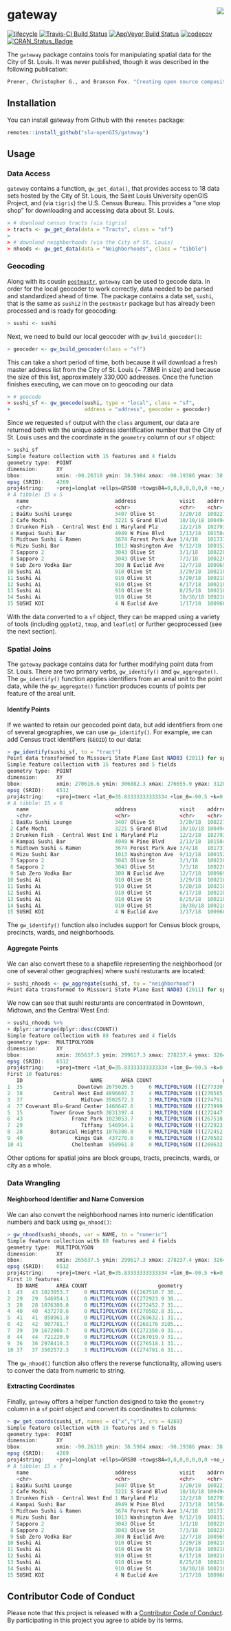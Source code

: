 
<!-- README.md is generated from README.Rmd. Please edit that file -->

# gateway <img src="man/figures/gatewayLogo.png" align="right" />

[![lifecycle](https://img.shields.io/badge/lifecycle-deprecated-orange.svg)](https://www.tidyverse.org/lifecycle/#deprecated)
[![Travis-CI Build
Status](https://travis-ci.org/slu-openGIS/gateway.svg?branch=master)](https://travis-ci.org/slu-openGIS/gateway)
[![AppVeyor Build
Status](https://ci.appveyor.com/api/projects/status/github/slu-openGIS/gateway?branch=master&svg=true)](https://ci.appveyor.com/project/chris-prener/gateway)
[![codecov](https://codecov.io/gh/slu-openGIS/gateway/branch/master/graph/badge.svg)](https://codecov.io/gh/slu-openGIS/gateway)
[![CRAN\_Status\_Badge](http://www.r-pkg.org/badges/version/gateway)](https://cran.r-project.org/package=gateway)

The `gateway` package contains tools for manipulating spatial data for
the City of St. Louis. It was never published, though it was described in
the following publication:

```r
Prener, Christopher G., and Branson Fox. "Creating open source composite geocoders: Pitfalls and opportunities." Transactions in GIS 25.4 (2021): 1868-1887.
```

## Installation

You can install gateway from Github with the `remotes` package:

``` r
remotes::install_github("slu-openGIS/gateway")
```

## Usage

### Data Access

`gateway` contains a function, `gw_get_data()`, that provides access to
18 data sets hosted by the City of St. Louis, the Saint Louis University
openGIS Project, and (via `tigris`) the U.S. Census Bureau. This
provides a “one stop shop” for downloading and accessing data about
St. Louis.

``` r
> # download census tracts (via tigris)
> tracts <- gw_get_data(data = "Tracts", class = "sf")
>
> # download neighborhoods (via the City of St. Louis)
> nhoods <- gw_get_data(data = "Neighborhoods", class = "tibble")
```

### Geocoding

Along with its cousin
[`postmastr`](https:://slu-openGIS.github.io/postmastr/), `gateway` can
be used to gecode data. In order for the local geocoder to work
correctly, data needed to be parsed and standardized ahead of time. The
package contains a data set, `sushi`, that is the same as `sushi2` in
the `postmastr` package but has already been processed and is ready for
geocoding:

``` r
> sushi <- sushi
```

Next, we need to build our local geocoder with `gw_build_geocoder()`:

``` r
> geocoder <- gw_build_geocoder(class = "sf")
```

This can take a short period of time, both because it will download a
fresh master address list from the City of St. Louis (~ 7.8MB in size)
and because the size of this list, approximately 330,000 addresses. Once
the function finishes executing, we can move on to geocoding our data

``` r
> # geocode
> sushi_sf <- gw_geocode(sushi, type = "local", class = "sf", 
+                        address = "address", geocoder = geocoder)
```

Since we requested `sf` output with the `class` argument, our data are
returned both with the unique address identification number that the
City of St. Louis uses and the coordinate in the `geometry` column of
our `sf` object:

``` r
> sushi_sf
Simple feature collection with 15 features and 4 fields
geometry type:  POINT
dimension:      XY
bbox:           xmin: -90.26318 ymin: 38.5984 xmax: -90.19386 ymax: 38.645
epsg (SRID):    4269
proj4string:    +proj=longlat +ellps=GRS80 +towgs84=0,0,0,0,0,0,0 +no_defs
# A tibble: 15 x 5
   name                            address              visit    addrrecnum             geometry
   <chr>                           <chr>                <chr>    <chr>               <POINT [°]>
 1 BaiKu Sushi Lounge              3407 Olive St        3/20/18  10022116    (-90.2282 38.63671)
 2 Cafe Mochi                      3221 S Grand Blvd    10/10/18 10049492    (-90.24307 38.5984)
 3 Drunken Fish - Central West End 1 Maryland Plz       12/2/18  10279312     (-90.26181 38.645)
 4 Kampai Sushi Bar                4949 W Pine Blvd     2/13/18  10158461   (-90.26318 38.64242)
 5 Midtown Sushi & Ramen           3674 Forest Park Ave 3/4/18   10173725   (-90.23708 38.63332)
 6 Mizu Sushi Bar                  1013 Washington Ave  9/12/18  10015227   (-90.19418 38.63163)
 7 Sapporo 2                       3043 Olive St        3/1/18   10022067   (-90.22336 38.63539)
 8 Sapporo 2                       3043 Olive St        7/3/18   10022067   (-90.22336 38.63539)
 9 Sub Zero Vodka Bar              308 N Euclid Ave     12/7/18  10096925     (-90.26088 38.645)
10 Sushi Ai                        910 Olive St         3/29/18  10021018   (-90.19386 38.62869)
11 Sushi Ai                        910 Olive St         5/20/18  10021018   (-90.19386 38.62869)
12 Sushi Ai                        910 Olive St         6/17/18  10021018   (-90.19386 38.62869)
13 Sushi Ai                        910 Olive St         8/25/18  10021018   (-90.19386 38.62869)
14 Sushi Ai                        910 Olive St         10/30/18 10021018   (-90.19386 38.62869)
15 SUSHI KOI                       4 N Euclid Ave       1/17/18  10096866   (-90.26177 38.64049)
```

With the data converted to a `sf` object, they can be mapped using a
variety of tools (including `ggplot2`, `tmap`, and `leaflet`) or further
geoprocessed (see the next section).

### Spatial Joins

The `gateway` package contains data for further modifying point data
from St. Louis. There are two primary verbs, `gw_identify()` and
`gw_aggregate()`. The `gw_identify()` function applies identifiers from
an areal unit to the point data, while the `gw_aggregate()` function
produces counts of points per feature of the areal unit.

#### Identify Points

If we wanted to retain our geocoded point data, but add identifiers from
one of several geographies, we can use `gw_identify()`. For example, we
can add Census tract identifiers (`GEOID`) to our data:

``` r
> gw_identify(sushi_sf, to = "tract")
Point data transformed to Missouri State Plane East NAD83 (2011) for spatial join.
Simple feature collection with 15 features and 5 fields
geometry type:  POINT
dimension:      XY
bbox:           xmin: 270616.6 ymin: 306882.3 xmax: 276655.9 ymax: 312051.7
epsg (SRID):    6512
proj4string:    +proj=tmerc +lat_0=35.83333333333334 +lon_0=-90.5 +k=0.999933333 +x_0=250000 +y_0=0 +ellps=GRS80 +units=m +no_defs
# A tibble: 15 x 6
   name                            address              visit    addrrecnum GEOID                  geometry
   <chr>                           <chr>                <chr>    <chr>      <chr>               <POINT [m]>
 1 BaiKu Sushi Lounge              3407 Olive St        3/20/18  10022116   29510121100 (273663.4 311138.8)
 2 Cafe Mochi                      3221 S Grand Blvd    10/10/18 10049492   29510116301   (272381 306882.3)
 3 Drunken Fish - Central West End 1 Maryland Plz       12/2/18  10279312   29510112400 (270734.8 312050.5)
 4 Kampai Sushi Bar                4949 W Pine Blvd     2/13/18  10158461   29510112400 (270616.6 311764.6)
 5 Midtown Sushi & Ramen           3674 Forest Park Ave 3/4/18   10173725   29510118600   (272891.3 310760)
 6 Mizu Sushi Bar                  1013 Washington Ave  9/12/18  10015227   29510125600 (276626.9 310583.9)
 7 Sapporo 2                       3043 Olive St        3/1/18   10022067   29510121100 (274085.6 310994.1)
 8 Sapporo 2                       3043 Olive St        7/3/18   10022067   29510121100 (274085.6 310994.1)
 9 Sub Zero Vodka Bar              308 N Euclid Ave     12/7/18  10096925   29510112400 (270816.1 312051.7)
10 Sushi Ai                        910 Olive St         3/29/18  10021018   29510125600 (276655.9 310257.9)
11 Sushi Ai                        910 Olive St         5/20/18  10021018   29510125600 (276655.9 310257.9)
12 Sushi Ai                        910 Olive St         6/17/18  10021018   29510125600 (276655.9 310257.9)
13 Sushi Ai                        910 Olive St         8/25/18  10021018   29510125600 (276655.9 310257.9)
14 Sushi Ai                        910 Olive St         10/30/18 10021018   29510125600 (276655.9 310257.9)
15 SUSHI KOI                       4 N Euclid Ave       1/17/18  10096866   29510119101   (270740 311550.6)
```

The `gw_identify()` function also includes support for Census block
groups, precincts, wards, and neighborhoods.

#### Aggregate Points

We can also convert these to a shapefile representing the neighborhood
(or one of several other geographies) where sushi resturants are
located:

``` r
> sushi_nhoods <- gw_aggregate(sushi_sf, to = "neighborhood")
Point data transformed to Missouri State Plane East NAD83 (2011) for spatial join.
```

We now can see that sushi resturants are concentrated in Downtown,
Midtown, and the Central West End:

``` r
> sushi_nhoods %>% 
+ dplyr::arrange(dplyr::desc(COUNT))
Simple feature collection with 88 features and 4 fields
geometry type:  MULTIPOLYGON
dimension:      XY
bbox:           xmin: 265637.5 ymin: 299617.3 xmax: 278237.4 ymax: 326428.3
epsg (SRID):    6512
proj4string:    +proj=tmerc +lat_0=35.83333333333334 +lon_0=-90.5 +k=0.999933333 +x_0=250000 +y_0=0 +ellps=GRS80 +units=m +no_defs
First 10 features:
   ID                      NAME      AREA COUNT                       geometry
1  35                  Downtown 2675026.5     6 MULTIPOLYGON (((277330.3 31...
2  38          Central West End 4896607.3     4 MULTIPOLYGON (((270585.1 31...
3  37                   Midtown 3502572.3     3 MULTIPOLYGON (((274791.6 31...
4  77 Covenant Blu-Grand Center 1466647.6     1 MULTIPOLYGON (((273999.1 31...
5  15         Tower Grove South 3831397.4     1 MULTIPOLYGON (((272447.2 30...
6  43                Franz Park 1023053.7     0 MULTIPOLYGON (((267510.7 30...
7  29                   Tiffany  546954.1     0 MULTIPOLYGON (((272923.9 30...
8  28         Botanical Heights 1076380.0     0 MULTIPOLYGON (((272452.7 31...
9  40                 Kings Oak  437270.6     0 MULTIPOLYGON (((270502.8 31...
10 41                Cheltenham  858961.8     0 MULTIPOLYGON (((269632.1 31...
```

Other options for spatial joins are block groups, tracts, precincts,
wards, or city as a whole.

### Data Wrangling

#### Neighborhood Identifier and Name Conversion

We can also convert the neighborhood names into numeric identification
numbers and back using `gw_nhood()`:

``` r
> gw_nhood(sushi_nhoods, var = NAME, to = "numeric")
Simple feature collection with 88 features and 4 fields
geometry type:  MULTIPOLYGON
dimension:      XY
bbox:           xmin: 265637.5 ymin: 299617.3 xmax: 278237.4 ymax: 326428.3
epsg (SRID):    6512
proj4string:    +proj=tmerc +lat_0=35.83333333333334 +lon_0=-90.5 +k=0.999933333 +x_0=250000 +y_0=0 +ellps=GRS80 +units=m +no_defs
First 10 features:
   ID NAME      AREA COUNT                       geometry
1  43   43 1023053.7     0 MULTIPOLYGON (((267510.7 30...
2  29   29  546954.1     0 MULTIPOLYGON (((272923.9 30...
3  28   28 1076380.0     0 MULTIPOLYGON (((272452.7 31...
4  40   40  437270.6     0 MULTIPOLYGON (((270502.8 31...
5  41   41  858961.8     0 MULTIPOLYGON (((269632.1 31...
6  42   42  907781.7     0 MULTIPOLYGON (((268176 3105...
7  39   39 1672008.7     0 MULTIPOLYGON (((272350.9 31...
8  44   44  721220.9     0 MULTIPOLYGON (((267019.9 31...
9  36   36 2978410.3     0 MULTIPOLYGON (((276518.1 31...
10 37   37 3502572.3     3 MULTIPOLYGON (((274791.6 31...
```

The `gw_nhood()` function also offers the reverse functionality,
allowing users to conver the data from numeric to string.

#### Extracting Coordinates

Finally, `gateway` offers a helper function designed to take the
`geometry` column in a `sf` point object and convert its coordinates to
columns:

``` r
> gw_get_coords(sushi_sf, names = c("x","y"), crs = 4269)
Simple feature collection with 15 features and 6 fields
geometry type:  POINT
dimension:      XY
bbox:           xmin: -90.26318 ymin: 38.5984 xmax: -90.19386 ymax: 38.645
epsg (SRID):    4269
proj4string:    +proj=longlat +ellps=GRS80 +towgs84=0,0,0,0,0,0,0 +no_defs
# A tibble: 15 x 7
   name                            address              visit    addrrecnum     x     y             geometry
   <chr>                           <chr>                <chr>    <chr>      <dbl> <dbl>          <POINT [°]>
 1 BaiKu Sushi Lounge              3407 Olive St        3/20/18  10022116   -90.2  38.6  (-90.2282 38.63671)
 2 Cafe Mochi                      3221 S Grand Blvd    10/10/18 10049492   -90.2  38.6  (-90.24307 38.5984)
 3 Drunken Fish - Central West End 1 Maryland Plz       12/2/18  10279312   -90.3  38.6   (-90.26181 38.645)
 4 Kampai Sushi Bar                4949 W Pine Blvd     2/13/18  10158461   -90.3  38.6 (-90.26318 38.64242)
 5 Midtown Sushi & Ramen           3674 Forest Park Ave 3/4/18   10173725   -90.2  38.6 (-90.23708 38.63332)
 6 Mizu Sushi Bar                  1013 Washington Ave  9/12/18  10015227   -90.2  38.6 (-90.19418 38.63163)
 7 Sapporo 2                       3043 Olive St        3/1/18   10022067   -90.2  38.6 (-90.22336 38.63539)
 8 Sapporo 2                       3043 Olive St        7/3/18   10022067   -90.2  38.6 (-90.22336 38.63539)
 9 Sub Zero Vodka Bar              308 N Euclid Ave     12/7/18  10096925   -90.3  38.6   (-90.26088 38.645)
10 Sushi Ai                        910 Olive St         3/29/18  10021018   -90.2  38.6 (-90.19386 38.62869)
11 Sushi Ai                        910 Olive St         5/20/18  10021018   -90.2  38.6 (-90.19386 38.62869)
12 Sushi Ai                        910 Olive St         6/17/18  10021018   -90.2  38.6 (-90.19386 38.62869)
13 Sushi Ai                        910 Olive St         8/25/18  10021018   -90.2  38.6 (-90.19386 38.62869)
14 Sushi Ai                        910 Olive St         10/30/18 10021018   -90.2  38.6 (-90.19386 38.62869)
15 SUSHI KOI                       4 N Euclid Ave       1/17/18  10096866   -90.3  38.6 (-90.26177 38.64049)
```

## Contributor Code of Conduct

Please note that this project is released with a [Contributor Code of
Conduct](.github/CONDUCT.md). By participating in this project you agree
to abide by its terms.
